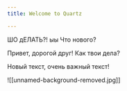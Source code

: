 ```yaml
---
title: Welcome to Quartz

---
```

ШО дЕЛАТЬ?! 
ыы
 Что нового? 
 




Привет, дорогой друг! 
Как твои дела?

Новый текст, очень важный текст! 


![[unnamed-background-removed.jpg]]
